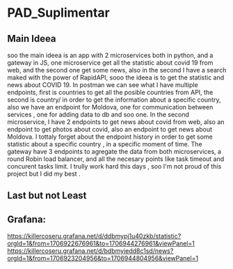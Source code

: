 # PAD_Suplimentar

## Main Ideea
soo the main ideea is an app with 2 microservices both in python, and a gateway in JS, one microservice get all the statistic about covid 19 from web, and the second one get some news, also in the second I have a search 
maked with the power of RapidAPI, sooo the ideea is to get the statistic and news about COVID 19. In postman we can see what I have multiple endpoints,
first is countries to get all the posible countries from API, the second is country/<country> in order to get the information about a specific country, also we have an endpoint for Moldova, one for communication between services , 
one for adding data to db and soo one. In the second microservice, I have 2 endpoints to get news about covid from web, also an endpoint to get photos about covid, also an endpoint to get news about Moldova. 
I tottaly forget about the endpoint history in order to get some statistic about a specific country , in a specific moment of time.
The gateway have 3 endpoints to agregate the data from both microservices, a round Robin load balancer, and all the necesary points like task timeout and concurent tasks limit.
I trully work hard this days , soo I'm not proud of this project but I did my best .

## Last but not Least
## Grafana:
https://killercoseru.grafana.net/d/ddbmypj1u40zkb/statistic?orgId=1&from=1706922676961&to=1706944276961&viewPanel=1
https://killercoseru.grafana.net/d/bdbmyiedd8c1sd/news?orgId=1&from=1706923204956&to=1706944804956&viewPanel=1
